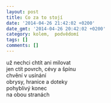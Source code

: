 ```yaml
---
layout: post
title: Co za to stojí
date: '2014-04-26 21:42:02 +0200'
date_gmt: '2014-04-26 20:42:02 +0200'
category: kolem,  podvědomí
tags: []
comments: []
---
```

<p>už nechci chtít ani milovat<br />
jen ctít povrch, cévy a špínu<br />
chvění v usínání<br />
obrysy, hranice a doteky<br />
pohyblivý konec<br />
na obou stranách</p>
